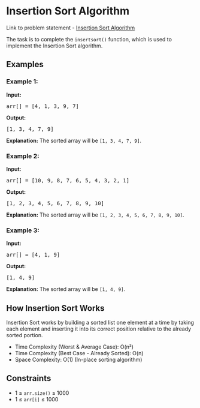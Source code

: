 <h1>Insertion Sort Algorithm</h1>

<p> Link to problem statement - <a href="https://www.geeksforgeeks.org/problems/insertion-sort/0">Insertion Sort Algorithm</a></p>

<p>The task is to complete the <code>insertsort()</code> function, which is used to implement the Insertion Sort algorithm.</p>

<h2>Examples</h2>

<h3>Example 1:</h3>
<p><strong>Input:</strong></p>
<pre>arr[] = [4, 1, 3, 9, 7]</pre>
<p><strong>Output:</strong></p>
<pre>[1, 3, 4, 7, 9]</pre>
<p><strong>Explanation:</strong> The sorted array will be <code>[1, 3, 4, 7, 9]</code>.</p>

<h3>Example 2:</h3>
<p><strong>Input:</strong></p>
<pre>arr[] = [10, 9, 8, 7, 6, 5, 4, 3, 2, 1]</pre>
<p><strong>Output:</strong></p>
<pre>[1, 2, 3, 4, 5, 6, 7, 8, 9, 10]</pre>
<p><strong>Explanation:</strong> The sorted array will be <code>[1, 2, 3, 4, 5, 6, 7, 8, 9, 10]</code>.</p>

<h3>Example 3:</h3>
<p><strong>Input:</strong></p>
<pre>arr[] = [4, 1, 9]</pre>
<p><strong>Output:</strong></p>
<pre>[1, 4, 9]</pre>
<p><strong>Explanation:</strong> The sorted array will be <code>[1, 4, 9]</code>.</p>

<h2>How Insertion Sort Works</h2>
<p>Insertion Sort works by building a sorted list one element at a time by taking each element and inserting it into its correct position relative to the already sorted portion.</p>

<ul>
  <li>Time Complexity (Worst & Average Case): O(n²)</li>
  <li>Time Complexity (Best Case - Already Sorted): O(n)</li>
  <li>Space Complexity: O(1) (In-place sorting algorithm)</li>
</ul>

<h2>Constraints</h2>
<ul>
  <li>1 ≤ <code>arr.size()</code> ≤ 1000</li>
  <li>1 ≤ <code>arr[i]</code> ≤ 1000</li>
</ul>

